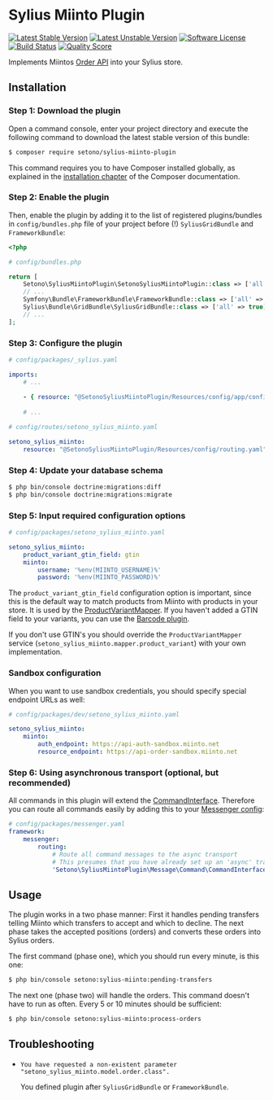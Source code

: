 # Sylius Miinto Plugin

[![Latest Stable Version][ico-version]][link-packagist]
[![Latest Unstable Version][ico-unstable-version]][link-packagist]
[![Software License][ico-license]](LICENSE)
[![Build Status][ico-travis]][link-travis]
[![Quality Score][ico-code-quality]][link-code-quality]

Implements Miintos [Order API](http://www.integrations.miinto.net/order-api) into your Sylius store.

## Installation

### Step 1: Download the plugin

Open a command console, enter your project directory and execute the following command to download the latest stable version of this bundle:

```bash
$ composer require setono/sylius-miinto-plugin
```

This command requires you to have Composer installed globally, as explained in the [installation chapter](https://getcomposer.org/doc/00-intro.md) of the Composer documentation.


### Step 2: Enable the plugin

Then, enable the plugin by adding it to the list of registered plugins/bundles
in `config/bundles.php` file of your project before (!) `SyliusGridBundle` and `FrameworkBundle`:

```php
<?php

# config/bundles.php

return [
    Setono\SyliusMiintoPlugin\SetonoSyliusMiintoPlugin::class => ['all' => true],
    // ...
    Symfony\Bundle\FrameworkBundle\FrameworkBundle::class => ['all' => true],
    Sylius\Bundle\GridBundle\SyliusGridBundle::class => ['all' => true],
    // ...
];
```

### Step 3: Configure the plugin

```yaml
# config/packages/_sylius.yaml

imports:
    # ...
    
    - { resource: "@SetonoSyliusMiintoPlugin/Resources/config/app/config.yaml" }
    
    # ...

```

```yaml
# config/routes/setono_sylius_miinto.yaml

setono_sylius_miinto:
    resource: "@SetonoSyliusMiintoPlugin/Resources/config/routing.yaml"
```

### Step 4: Update your database schema

```bash
$ php bin/console doctrine:migrations:diff
$ php bin/console doctrine:migrations:migrate
```

### Step 5: Input required configuration options
```yaml
# config/packages/setono_sylius_miinto.yaml

setono_sylius_miinto:
    product_variant_gtin_field: gtin
    miinto:
        username: '%env(MIINTO_USERNAME)%'
        password: '%env(MIINTO_PASSWORD)%'
```

The `product_variant_gtin_field` configuration option is important, since this is the default way to match products
from Miinto with products in your store. It is used by the [ProductVariantMapper](src/Mapper/ProductVariantMapper.php).
If you haven't added a GTIN field to your variants, you can use the [Barcode plugin](https://github.com/loevgaard/SyliusBarcodePlugin).

If you don't use GTIN's you should override the `ProductVariantMapper` service (`setono_sylius_miinto.mapper.product_variant`) with your own implementation.

### Sandbox configuration

When you want to use sandbox credentials, you should specify special endpoint URLs as well:

```yaml
# config/packages/dev/setono_sylius_miinto.yaml

setono_sylius_miinto:
    miinto:
        auth_endpoint: https://api-auth-sandbox.miinto.net
        resource_endpoint: https://api-order-sandbox.miinto.net
```

### Step 6: Using asynchronous transport (optional, but recommended)

All commands in this plugin will extend the [CommandInterface](src/Message/Command/CommandInterface.php).
Therefore you can route all commands easily by adding this to your [Messenger config](https://symfony.com/doc/current/messenger.html#routing-messages-to-a-transport):

```yaml
# config/packages/messenger.yaml
framework:
    messenger:
        routing:
            # Route all command messages to the async transport
            # This presumes that you have already set up an 'async' transport
            'Setono\SyliusMiintoPlugin\Message\Command\CommandInterface': async
```

## Usage

The plugin works in a two phase manner: First it handles pending transfers telling Miinto which transfers
to accept and which to decline. The next phase takes the accepted positions (orders) and converts these orders
into Sylius orders.

The first command (phase one), which you should run every minute, is this one:

```bash
$ php bin/console setono:sylius-miinto:pending-transfers
```

The next one (phase two) will handle the orders. This command doesn't have to run as often. Every 5 or 10 minutes should be sufficient:

```bash
$ php bin/console setono:sylius-miinto:process-orders
```

## Troubleshooting

- `You have requested a non-existent parameter "setono_sylius_miinto.model.order.class".`
  
  You defined plugin after `SyliusGridBundle` or `FrameworkBundle`.

[ico-version]: https://poser.pugx.org/setono/sylius-miinto-plugin/v/stable
[ico-unstable-version]: https://poser.pugx.org/setono/sylius-miinto-plugin/v/unstable
[ico-license]: https://poser.pugx.org/setono/sylius-miinto-plugin/license
[ico-travis]: https://travis-ci.com/Setono/SyliusMiintoPlugin.svg?branch=master
[ico-code-quality]: https://scrutinizer-ci.com/g/Setono/SyliusMiintoPlugin/badges/quality-score.png?b=master

[link-packagist]: https://packagist.org/packages/setono/sylius-miinto-plugin
[link-travis]: https://travis-ci.com/Setono/SyliusMiintoPlugin
[link-code-quality]: https://scrutinizer-ci.com/g/Setono/SyliusMiintoPlugin
